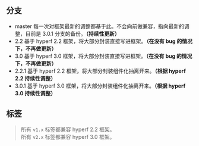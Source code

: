 ## 分支

- master 每一次对框架最新的调整都基于此。不会向前做兼容，指向最新的调整，目前是 3.0.1 分支的备份。**（持续性更新）**
- 2.2 基于 hyperf 2.2 框架，将大部分封装直接写进框架。**（在没有 bug 的情况下，不再做更新）**
- 3.0 基于 hyperf 3.0 框架，将大部分封装直接写进框架。**（在没有 bug 的情况下，不再做更新）**
- 2.2.1 基于 hyperf 2.2 框架，将大部分封装组件化抽离开来。**（根据 hyperf 2.2 持续性调整）**
- 3.0.1 基于 hyperf 3.0 框架，将大部分封装组件化抽离开来。**（根据 hyperf 3.0 持续性调整）**

## 标签

> 所有 `v1.x` 标签都兼容 hyperf 2.2 框架。   
> 所有 `v2.x` 标签都兼容 hyperf 3.0 框架。